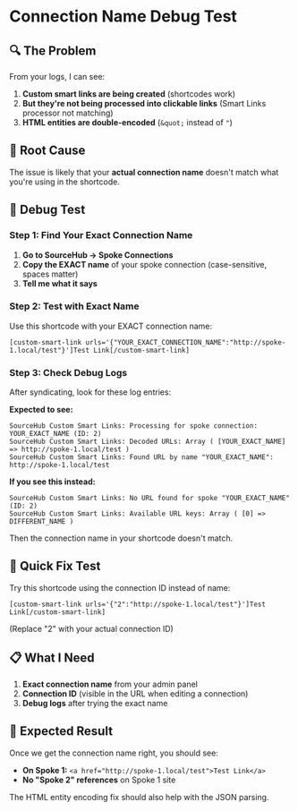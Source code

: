 # Connection Name Debug Test

## 🔍 The Problem

From your logs, I can see:
1. **Custom smart links are being created** (shortcodes work)
2. **But they're not being processed into clickable links** (Smart Links processor not matching)
3. **HTML entities are double-encoded** (`&quot;` instead of `"`)

## 🎯 Root Cause

The issue is likely that your **actual connection name** doesn't match what you're using in the shortcode.

## 🧪 Debug Test

### Step 1: Find Your Exact Connection Name

1. **Go to SourceHub → Spoke Connections**
2. **Copy the EXACT name** of your spoke connection (case-sensitive, spaces matter)
3. **Tell me what it says**

### Step 2: Test with Exact Name

Use this shortcode with your EXACT connection name:

```
[custom-smart-link urls='{"YOUR_EXACT_CONNECTION_NAME":"http://spoke-1.local/test"}']Test Link[/custom-smart-link]
```

### Step 3: Check Debug Logs

After syndicating, look for these log entries:

**Expected to see:**
```
SourceHub Custom Smart Links: Processing for spoke connection: YOUR_EXACT_NAME (ID: 2)
SourceHub Custom Smart Links: Decoded URLs: Array ( [YOUR_EXACT_NAME] => http://spoke-1.local/test )
SourceHub Custom Smart Links: Found URL by name "YOUR_EXACT_NAME": http://spoke-1.local/test
```

**If you see this instead:**
```
SourceHub Custom Smart Links: No URL found for spoke "YOUR_EXACT_NAME" (ID: 2)
SourceHub Custom Smart Links: Available URL keys: Array ( [0] => DIFFERENT_NAME )
```

Then the connection name in your shortcode doesn't match.

## 🔧 Quick Fix Test

Try this shortcode using the connection ID instead of name:

```
[custom-smart-link urls='{"2":"http://spoke-1.local/test"}']Test Link[/custom-smart-link]
```

(Replace "2" with your actual connection ID)

## 📋 What I Need

1. **Exact connection name** from your admin panel
2. **Connection ID** (visible in the URL when editing a connection)
3. **Debug logs** after trying the exact name

## 🎯 Expected Result

Once we get the connection name right, you should see:
- **On Spoke 1:** `<a href="http://spoke-1.local/test">Test Link</a>`
- **No "Spoke 2" references** on Spoke 1 site

The HTML entity encoding fix should also help with the JSON parsing.
